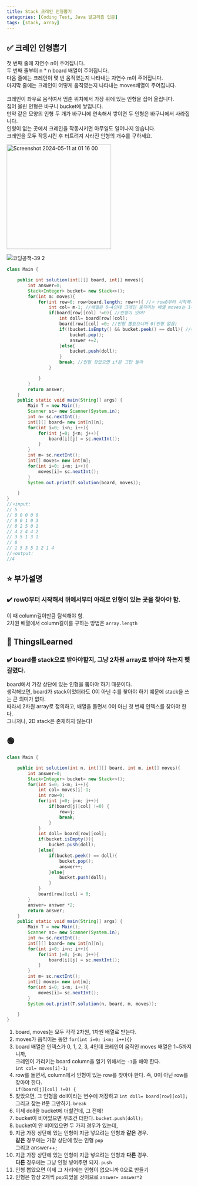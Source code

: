 ```yaml
---
title: Stack_크레인 인형뽑기
categories: [Coding Test, Java 알고리즘 입문]
tags: [stack, array]
---
```


## ✅ 크레인 인형뽑기

첫 번째 줄에 자연수 n이 주어집니다. <br>
두 번째 줄부터 n \* n board 배열이 주어집니다. <br>
다음 줄에는 크레인이 몇 번 움직였는지 나타내는 자연수 m이 주어집니다. <br>
마지막 줄에는 크레인이 어떻게 움직였는지 나타내는 moves배열이 주어집니다. <br>
<br>
크레인이 좌우로 움직여서 멈춘 위치에서 가장 위에 있는 인형을 집어 올립니다. <br>
집어 올린 인형은 바구니 bucket에 쌓입니다. <br>
만약 같은 모양의 인형 두 개가 바구니에 연속해서 쌓이면 두 인형은 바구니에서 사라집니다. <br>
인형이 없는 곳에서 크레인을 작동시키면 아무일도 일어나지 않습니다. <br>
크레인을 모두 작동시킨 후 터트려져 사라진 인형의 개수를 구하세요. <br>

<img width="284" alt="Screenshot 2024-05-11 at 01 16 00" src="https://github.com/soheeparklee/portfolioWebsite_dreamcoding/assets/97790983/371065e7-fd6e-429f-a60a-5cf4297b774b">

![코딩공책-39 2](https://github.com/soheeparklee/portfolioWebsite_dreamcoding/assets/97790983/b66f2b9c-acb6-4eba-90e7-8116818995ab)

```java
class Main {

    public int solution(int[][] board, int[] moves){
        int answer=0;
        Stack<Integer> bucket= new Stack<>();
        for(int m: moves){
            for(int row=0; row<board.length; row++){ //⭐️ row0부터 시작해서 column 길이만큼 내려가기
                int col= m-1; //배열은 0~4인데 크레인 움직이는 배열 moves는 1~5니까
                if(board[row][col] !=0){ //인형이 있어?
                    int doll= board[row][col];
                    board[row][col] =0; //인형 뽑았으니까 0(인형 없음)
                    if(!bucket.isEmpty() && bucket.peek() == doll){ //바구니에 인형이 있고 가장 위 인형이 집어넣으려는 인형이랑 똑같으면
                        bucket.pop();
                        answer +=2;
                    }else{
                        bucket.push(doll);
                    }
                    break; //인형 찾았으면 if문 그만 돌아
                }

            }
        }
        return answer;
    }
    public static void main(String[] args) {
        Main T = new Main();
        Scanner sc= new Scanner(System.in);
        int n= sc.nextInt();
        int[][] board= new int[n][n];
        for(int i=0; i<n; i++){
            for(int j=0; j<n; j++){
                board[i][j] = sc.nextInt();
            }
        }
        int m= sc.nextInt();
        int[] moves= new int[m];
        for(int i=0; i<m; i++){
            moves[i]= sc.nextInt();
        }
        System.out.print(T.solution(board, moves));

    }
}
//⭐️input:
// 5
// 0 0 0 0 0
// 0 0 1 0 3
// 0 2 5 0 1
// 4 2 4 4 2
// 3 5 1 3 1
// 8
// 1 5 3 5 1 2 1 4
//⭐️output:
//4
```

## ⭐️ 부가설명

### ✔️ row0부터 시작해서 위에서부터 아래로 인형이 있는 곳을 찾아야 함.

이 때 column길이만큼 탐색해야 함. <br>
2차원 배열에서 column길이를 구하는 방법은 `array.length` <br>

## 🔵 ThingsILearned

### ✔️ board를 stack으로 받아야할지, 그냥 2차원 array로 받아야 하는지 헷갈렸다.

board에서 가장 상단에 있는 인형을 뽑아야 하기 때문이다. <br>
생각해보면, board가 stack이었더라도 0이 아닌 수를 찾아야 하기 떄문에 stack을 쓰는 큰 의미가 없다. <br>
따라서 2차원 array로 정의하고, 배열을 돌면서 0이 아닌 첫 번째 인덱스를 찾아야 한다. <br>
그나저나, 2D stack은 존재하지 않는다!<br>

## 🟢

```java
class Main {

    public int solution(int n, int[][] board, int m, int[] moves){
        int answer=0;
        Stack<Integer> bucket= new Stack<>();
        for(int i=0; i<m; i++){
            int col= moves[i]-1;
            int row=0;
            for(int j=0; j<n; j++){
                if(board[j][col] !=0) {
                    row=j;
                    break;
                }
            }
            int doll= board[row][col];
            if(bucket.isEmpty()){
                bucket.push(doll);
            }else{
                if(bucket.peek() == doll){
                    bucket.pop();
                    answer++;
                }else{
                    bucket.push(doll);
                }
            }
            board[row][col] = 0;
        }
        answer= answer *2;
        return answer;
    }
    public static void main(String[] args) {
        Main T = new Main();
        Scanner sc= new Scanner(System.in);
        int n= sc.nextInt();
        int[][] board= new int[n][n];
        for(int i=0; i<n; i++){
            for(int j=0; j<n; j++){
                board[i][j] = sc.nextInt();
            }
        }
        int m= sc.nextInt();
        int[] moves= new int[m];
        for(int i=0; i<m; i++){
            moves[i]= sc.nextInt();
        }
        System.out.print(T.solution(n, board, m, moves));

    }
}
```

1. board, moves는 모두 각각 2차원, 1차원 배열로 받는다. <br>
2. moves가 움직이는 동안 `for(int i=0; i<m; i++){}` <br>
3. board 배열은 인덱스가 0, 1, 2, 3, 4인데 크레인이 움직인 moves 배열은 1~5까지니까, <br>
   크레인이 가리키는 board column을 알기 위해서는 `-1`을 해야 한다.<br>
   `int col= moves[i]-1;` <br>
4. row를 돌면서, column에서 인형이 있는 row를 찾아야 한다. 즉, 0이 아닌 row를 찾아야 한다. <br>
   `if(board[j][col] !=0) {`<br>
5. 찾았으면, 그 인형을 doll이라는 변수에 저장하고 `int doll= board[row][col];`<br>
   그리고 찾는 if문 그만하기. `break` <br>
6. 이제 doll을 bucket에 더할건데, 그 전에! <br>
7. bucket이 비어있으면 무조건 더한다. `bucket.push(doll);` <br>
8. bucket이 안 비어있으면 두 가지 경우가 있는데, <br>
9. 지금 가장 상단에 있는 인형이 지금 넣으려는 인형과 **같은** 경우. <br>
   **같은** 경우에는 가장 상단에 있는 인형 `pop` <br>
   그리고 answer++; <br>
10. 지금 가장 상단에 있는 인형이 지금 넣으려는 인형과 **다른** 경우. <br>
    **다른** 경우에는 그냥 인형 넣어주면 되지. `push` <br>
11. 인형 뽑았으면 이제 그 자리에는 인형이 없으니까 0으로 만들기 <br>
12. 인형은 항상 2개씩 `pop`되었을 것이므로 `answer= answer*2` <br>
